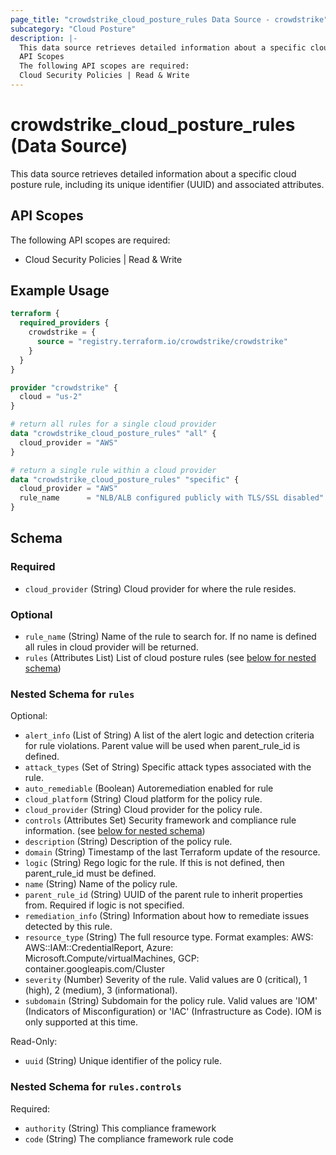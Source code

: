 ```yaml
---
page_title: "crowdstrike_cloud_posture_rules Data Source - crowdstrike"
subcategory: "Cloud Posture"
description: |-
  This data source retrieves detailed information about a specific cloud posture rule, including its unique identifier (UUID) and associated attributes.
  API Scopes
  The following API scopes are required:
  Cloud Security Policies | Read & Write
---
```


# crowdstrike_cloud_posture_rules (Data Source)

This data source retrieves detailed information about a specific cloud posture rule, including its unique identifier (UUID) and associated attributes.

## API Scopes

The following API scopes are required:

- Cloud Security Policies | Read & Write


## Example Usage

```terraform
terraform {
  required_providers {
    crowdstrike = {
      source = "registry.terraform.io/crowdstrike/crowdstrike"
    }
  }
}

provider "crowdstrike" {
  cloud = "us-2"
}

# return all rules for a single cloud provider
data "crowdstrike_cloud_posture_rules" "all" {
  cloud_provider = "AWS"
}

# return a single rule within a cloud provider
data "crowdstrike_cloud_posture_rules" "specific" {
  cloud_provider = "AWS"
  rule_name      = "NLB/ALB configured publicly with TLS/SSL disabled"
}
```

<!-- schema generated by tfplugindocs -->
## Schema

### Required

- `cloud_provider` (String) Cloud provider for where the rule resides.

### Optional

- `rule_name` (String) Name of the rule to search for. If no name is defined all rules in cloud provider will be returned.
- `rules` (Attributes List) List of cloud posture rules (see [below for nested schema](#nestedatt--rules))

<a id="nestedatt--rules"></a>
### Nested Schema for `rules`

Optional:

- `alert_info` (List of String) A list of the alert logic and detection criteria for rule violations. Parent value will be used when parent_rule_id is defined.
- `attack_types` (Set of String) Specific attack types associated with the rule.
- `auto_remediable` (Boolean) Autoremediation enabled for rule
- `cloud_platform` (String) Cloud platform for the policy rule.
- `cloud_provider` (String) Cloud provider for the policy rule.
- `controls` (Attributes Set) Security framework and compliance rule information. (see [below for nested schema](#nestedatt--rules--controls))
- `description` (String) Description of the policy rule.
- `domain` (String) Timestamp of the last Terraform update of the resource.
- `logic` (String) Rego logic for the rule. If this is not defined, then parent_rule_id must be defined.
- `name` (String) Name of the policy rule.
- `parent_rule_id` (String) UUID of the parent rule to inherit properties from. Required if logic is not specified.
- `remediation_info` (String) Information about how to remediate issues detected by this rule.
- `resource_type` (String) The full resource type. Format examples: AWS: AWS::IAM::CredentialReport, Azure: Microsoft.Compute/virtualMachines, GCP: container.googleapis.com/Cluster
- `severity` (Number) Severity of the rule. Valid values are 0 (critical), 1 (high), 2 (medium), 3 (informational).
- `subdomain` (String) Subdomain for the policy rule. Valid values are 'IOM' (Indicators of Misconfiguration) or 'IAC' (Infrastructure as Code). IOM is only supported at this time.

Read-Only:

- `uuid` (String) Unique identifier of the policy rule.

<a id="nestedatt--rules--controls"></a>
### Nested Schema for `rules.controls`

Required:

- `authority` (String) This compliance framework
- `code` (String) The compliance framework rule code
